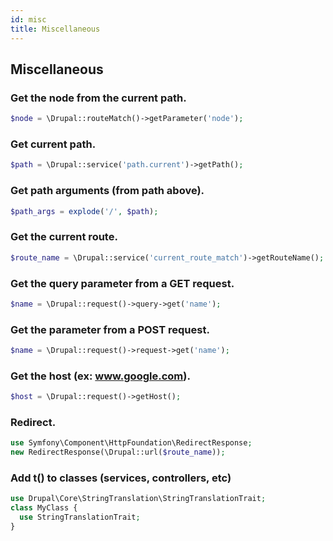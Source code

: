 ```yaml
---
id: misc
title: Miscellaneous
---
```


## Miscellaneous
### Get the node from the current path.
``` php
$node = \Drupal::routeMatch()->getParameter('node');
```

### Get current path.
``` php
$path = \Drupal::service('path.current')->getPath();
```

### Get path arguments (from path above).
``` php
$path_args = explode('/', $path);
```

### Get the current route.
``` php
$route_name = \Drupal::service('current_route_match')->getRouteName();
```

### Get the query parameter from a GET request.
``` php
$name = \Drupal::request()->query->get('name');
```

### Get the parameter from a POST request.
``` php
$name = \Drupal::request()->request->get('name');
```

### Get the host (ex: www.google.com).
``` php
$host = \Drupal::request()->getHost();
```

### Redirect.
``` php
use Symfony\Component\HttpFoundation\RedirectResponse;
new RedirectResponse(\Drupal::url($route_name));
```

### Add t() to classes (services, controllers, etc)
``` php
use Drupal\Core\StringTranslation\StringTranslationTrait;
class MyClass {
  use StringTranslationTrait;
}
```